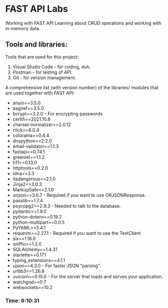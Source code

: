 # FAST API Labs

Working with FAST API
Learning about CRUD operations and working with in-memory data.

## Tools and libraries:

Tools that are used for this project:

1. Visual Studio Code - for coding, duh.
2. Postman - for testing of API.
3. Git - for version management.

A comprehensive list (with version number) of the libraries/ modules that are used together with FAST API:

- anyio==3.5.0
- asgiref==3.5.0
- bcrypt==3.2.0 - For encrypting passwords
- certifi==2021.10.8
- charset-normalizer==2.0.12
- click==8.0.4
- colorama==0.4.4
- dnspython==2.2.0
- email-validator==1.1.3
- fastapi==0.74.1
- greenlet==1.1.2
- h11==0.13.0
- httptools==0.2.0
- idna==3.3
- itsdangerous==2.1.0
- Jinja2==3.0.3
- MarkupSafe==2.1.0
- orjson==3.6.7 - Required if you want to use ORJSONResponse.
- passlib==1.7.4
- psycopg2==2.9.3 - Needed to talk to the database.
- pydantic==1.9.0
- python-dotenv==0.19.2
- python-multipart==0.0.5
- PyYAML==5.4.1
- requests==2.27.1 - Required if you want to use the TestClient
- six==1.16.0
- sniffio==1.2.0
- SQLAlchemy==1.4.31
- starlette==0.17.1
- typing_extensions==4.1.1
- ujson==4.3.0 - For faster JSON "parsing".
- urllib3==1.26.8
- uvicorn==0.15.0 - For the server that loads and serves your application.
- watchgod==0.7
- websockets==10.2

### Time: 6:10:31

